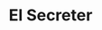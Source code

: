 ---
title: "El Secreter"
url: /ciudad-guayana-puerto-ordaz/el-secreter/
shop: tienda de variedades
---